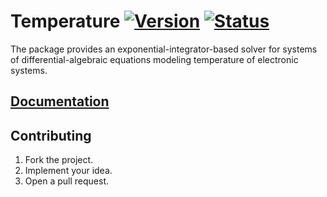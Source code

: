 # Temperature [![Version][version-img]][version-url] [![Status][status-img]][status-url]

The package provides an exponential-integrator-based solver for systems of
differential-algebraic equations modeling temperature of electronic systems.

## [Documentation][docs]

## Contributing

1. Fork the project.
2. Implement your idea.
3. Open a pull request.

[version-img]: https://img.shields.io/crates/v/temperature.svg
[version-url]: https://crates.io/crates/temperature
[status-img]: https://travis-ci.org/simulated-reality/temperature.svg?branch=master
[status-url]: https://travis-ci.org/simulated-reality/temperature
[docs]: https://simulated-reality.github.io/temperature

